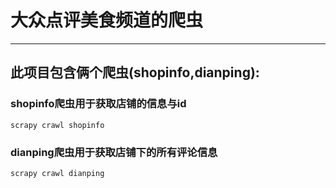 # 大众点评美食频道的爬虫
---
## 此项目包含俩个爬虫(shopinfo,dianping):
### shopinfo爬虫用于获取店铺的信息与id
`scrapy crawl shopinfo`
### dianping爬虫用于获取店铺下的所有评论信息
`scrapy crawl dianping`